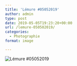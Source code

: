```yaml
---
title: 'Lémure #05052019'
author: admin
type: post
date: 2019-05-05T19:23:20+00:00
url: /lemure-050502019/
categories:
  - Photographie
format: image

---
```

![Lémure #05052019](./dsc2945.jpg)